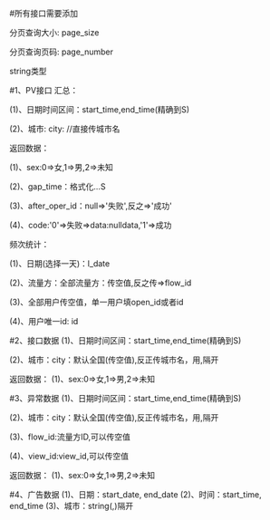 #所有接口需要添加

分页查询大小: page_size

分页查询页码: page_number

string类型


#1、PV接口
汇总：

(1)、日期时间区间：start_time,end_time(精确到S)

(2)、城市: city: //直接传城市名

返回数据：

(1)、sex:0=>女,1=>男,2=>未知

(2)、gap_time：格式化...S

(3)、after_oper_id：null=>'失败',反之=>'成功'

(4)、code:'0'=>失败=>data:nulldata,'1'=>成功


频次统计：

(1)、日期(选择一天)：l_date

(2)、流量方：全部流量方：传空值,反之传=>flow_id

(3)、全部用户传空值，单一用户填open_id或者id

(4)、用户唯一id: id


#2、接口数据
(1)、日期时间区间：start_time,end_time(精确到S)

(2)、城市：city：默认全国(传空值),反正传城市名，用,隔开

返回数据：
(1)、sex:0=>女,1=>男,2=>未知


#3、异常数据
(1)、日期时间区间：start_time,end_time(精确到S)

(2)、城市：city：默认全国(传空值),反正传城市名，用,隔开

(3)、flow_id:流量方ID,可以传空值

(4)、view_id:view_id,可以传空值

返回数据：
(1)、sex:0=>女,1=>男,2=>未知

#4、广告数据
(1)、日期：start_date, end_date
(2)、时间：start_time, end_time
(3)、城市：string(,)隔开












